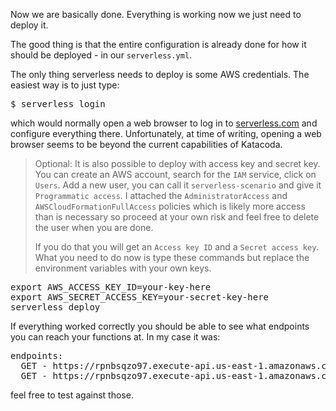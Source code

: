 Now we are basically done. Everything is working now we just need to deploy it.

The good thing is that the entire configuration is already done for how it should be deployed - in our `serverless.yml`.

The only thing serverless needs to deploy is some AWS credentials. The easiest way is to just type:

<pre class="file">
$ serverless login
</pre>

which would normally open a web browser to log in to [serverless.com](https://serverless.com) and configure everything there. Unfortunately, at time of writing, opening a web browser seems to be beyond the current capabilities of Katacoda. 

> Optional: It is also possible to deploy with access key and secret key. You can create an AWS account, search for the `IAM` service, click on `Users`. Add a new user, you can call it `serverless-scenario` and give it `Programmatic access`. I attached the `AdministratorAccess` and `AWSCloudFormationFullAccess` policies which is likely more access than is necessary so proceed at your own risk and feel free to delete the user when you are done. 
> 
> If you do that you will get an `Access key ID` and a `Secret access key`. What you need to do now is type these commands but replace the environment variables with your own keys.
<pre class="file">
export AWS_ACCESS_KEY_ID=your-key-here
export AWS_SECRET_ACCESS_KEY=your-secret-key-here
serverless deploy
</pre>

If everything worked correctly you should be able to see what endpoints you can reach your functions at. In my case it was:

<pre class="file">
endpoints:
  GET - https://rpnbsqzo97.execute-api.us-east-1.amazonaws.com/dev/api/hello
  GET - https://rpnbsqzo97.execute-api.us-east-1.amazonaws.com/dev/api/secret
</pre>

feel free to test against those.